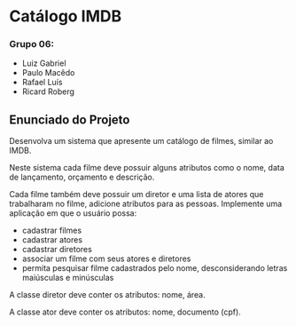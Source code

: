 # Catálogo IMDB

### Grupo 06:
* Luiz Gabriel
* Paulo Macêdo
* Rafael Luís
* Ricard Roberg

## Enunciado do Projeto

Desenvolva um sistema que apresente um catálogo de filmes, similar ao IMDB.

Neste sistema cada filme deve possuir alguns atributos como o nome, data de lançamento, orçamento e descrição.

Cada filme também deve possuir um diretor e uma lista de atores que trabalharam no filme, adicione atributos para as pessoas. Implemente uma aplicação em que o usuário possa:

* cadastrar filmes
* cadastrar atores
* cadastrar diretores
* associar um filme com seus atores e diretores
* permita pesquisar filme cadastrados pelo nome, desconsiderando letras maiúsculas e minúsculas

A classe diretor deve conter os atributos:  nome, área.

A classe ator deve conter os atributos: nome, documento (cpf).